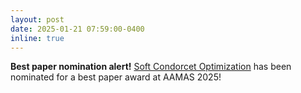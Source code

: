 ```yaml
---
layout: post
date: 2025-01-21 07:59:00-0400
inline: true
---
```


**Best paper nomination alert!** [Soft Condorcet Optimization](https://openreview.net/forum?id=uhJuepcYnb) has been nominated for a best paper award at AAMAS 2025!